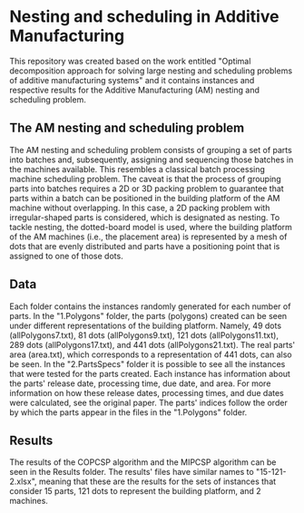 # Nesting and scheduling in Additive Manufacturing
This repository was created based on the work entitled "Optimal decomposition approach for solving large nesting and scheduling problems of additive manufacturing systems" and it contains instances and respective results for the Additive Manufacturing (AM) nesting and scheduling problem.

## The AM nesting and scheduling problem
The AM nesting and scheduling problem consists of grouping a set of parts into batches and, subsequently, assigning and sequencing those batches in the machines available. This resembles a classical batch processing machine scheduling problem. The caveat is that the process of grouping parts into batches requires a 2D or 3D packing problem to guarantee that parts within a batch can be positioned in the building platform of the AM machine without overlapping. In this case, a 2D packing problem with irregular-shaped parts is considered, which is designated as nesting. To tackle nesting, the dotted-board model is used, where the building platform of the AM machines (i.e., the placement area) is represented by a mesh of dots that are evenly distributed and parts have a positioning point that is assigned to one of those dots.

## Data
Each folder contains the instances randomly generated for each number of parts. In the "1.Polygons" folder, the parts (polygons) created can be seen under different representations of the building platform. Namely, 49 dots (allPolygons7.txt), 81 dots (allPolygons9.txt), 121 dots (allPolygons11.txt), 289 dots (allPolygons17.txt), and 441 dots (allPolygons21.txt). The real parts' area (area.txt), which corresponds to a representation of 441 dots, can also be seen. In the "2.PartsSpecs" folder it is possible to see all the instances that were tested for the parts created. Each instance has information about the parts' release date, processing time, due date, and area. For more information on how these release dates, processing times, and due dates were calculated, see the original paper. The parts' indices follow the order by which the parts appear in the files in the "1.Polygons" folder.

## Results
The results of the COPCSP algorithm and the MIPCSP algorithm can be seen in the Results folder. The results' files have similar names to "15-121-2.xlsx", meaning that these are the results for the sets of instances that consider 15 parts, 121 dots to represent the building platform, and 2 machines.
